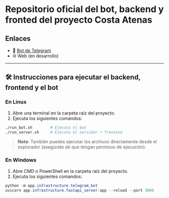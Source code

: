 # Repositorio oficial del bot, backend y fronted del proyecto Costa Atenas

## Enlaces

- 🤖 [Bot de Telegram](https://t.me/test_509_bot)
- 🌐 Web (en desarrollo)

---

## 🛠️ Instrucciones para ejecutar el backend, frontend y el bot

### En Linux

1. Abre una terminal en la carpeta raíz del proyecto.
2. Ejecuta los siguientes comandos:

```bash
./run_bot.sh        # Ejecuta el bot
./run_server.sh     # Ejecuta el servidor + frontend
````

> **Nota**: También puedes ejecutar los archivos directamente desde el explorador (asegúrate de que tengan permisos de ejecución).

### En Windows

1. Abre CMD o PowerShell en la carpeta raíz del proyecto.
2. Ejecuta los siguientes comandos:

```powershell
python -m app.infrastructure.telegram_bot
uvicorn app.infrastructure.fastapi_server:app --reload --port 3000
```
